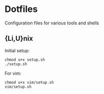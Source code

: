 # Dotfiles

Configuration files for various tools and shells

## {Li,U}nix

Initial setup:

```
chmod u+x setup.sh
./setup.sh
```

For vim:

```
chmod u+x vim/setup.sh
vim/setup.sh
```
